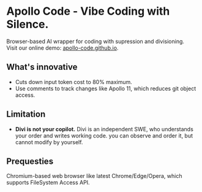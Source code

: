 # Apollo Code - Vibe Coding with Silence.
Browser-based AI wrapper for coding with supression and divisioning.\
Visit our online demo: [apollo-code.github.io](https://apollo-code.github.io).

## What's innovative
+ Cuts down input token cost to 80% maximum.
+ Use comments to track changes like Apollo 11, which reduces git object access.

## Limitation
+ **Divi is not your copilot.** Divi is an independent SWE, who understands your order and writes working code. you can observe and order it, but cannot modify by yourself.

## Prequesties
Chromium-based web browser like latest Chrome/Edge/Opera, which supports FileSystem Access API.